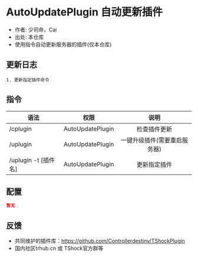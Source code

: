 # AutoUpdatePlugin 自动更新插件

- 作者: 少司命，Cai
- 出处: 本仓库
- 使用指令自动更新服务器的插件(仅本仓库)

## 更新日志

```
1. 更新指定插件命令
```

## 指令

| 语法           |        权限         |   说明   |
| -------------- | :-----------------: | :------: |
| /cplugin | AutoUpdatePlugin   | 检查插件更新|
| /uplugin | AutoUpdatePlugin   | 一键升级插件(需要重启服务器)|
| /uplugin -t [插件名] | AutoUpdatePlugin   | 更新指定插件|
## 配置

```json
暂无
```
## 反馈
- 共同维护的插件库：https://github.com/Controllerdestiny/TShockPlugin
- 国内社区trhub.cn 或 TShock官方群等
